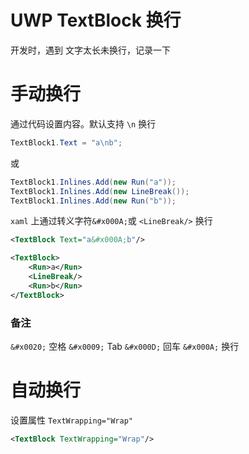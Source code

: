 # UWP TextBlock 换行

开发时，遇到 文字太长未换行，记录一下

# 手动换行

通过代码设置内容。默认支持 `\n` 换行

```c#
TextBlock1.Text = "a\nb";
```

或

```c#
TextBlock1.Inlines.Add(new Run("a"));
TextBlock1.Inlines.Add(new LineBreak());
TextBlock1.Inlines.Add(new Run("b"));
```

`xaml` 上通过转义字符`&#x000A;`或 `<LineBreak/>` 换行

```xml
<TextBlock Text="a&#x000A;b"/>
```

```xml
<TextBlock>
    <Run>a</Run>
    <LineBreak/>
    <Run>b</Run>
</TextBlock>
```

### 备注

`&#x0020;` 空格
`&#x0009;` Tab
`&#x000D;` 回车
`&#x000A;` 换行

# 自动换行

设置属性 `TextWrapping="Wrap"`

```xml
<TextBlock TextWrapping="Wrap"/>
```